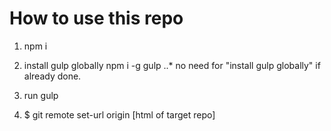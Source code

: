 # How to use this repo

1. npm i

2. install gulp globally npm i -g gulp
..* no need for "install gulp globally" if already done.

3. run gulp

4. $ git remote set-url origin [html of target repo]